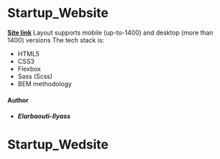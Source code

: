 # Startup_Website

**[Site link](https://ilyasselarbaouti.github.io/website-responsive/index.html)**
Layout supports mobile (up-to-1400) and desktop (more than 1400) versions
The tech stack is:

- HTML5
- CSS3
- Flexbox
- Sass (Scss)
- BEM methodology 

#### Author

- ##### Elarbaouti-Ilyass

# Startup_Wedsite
